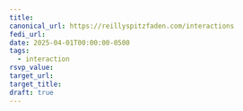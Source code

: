 ```yaml
---
title: 
canonical_url: https://reillyspitzfaden.com/interactions
fedi_url: 
date: 2025-04-01T00:00:00-0500
tags:
  - interaction
rsvp_value:
target_url:
target_title:
draft: true
---
```

